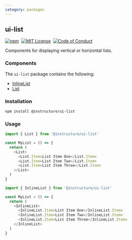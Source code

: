 ```yaml
---
category: packages
---
```


## ui-list

[![npm][npm]][npm-url]&nbsp;
[![MIT License][license-badge]][license]&nbsp;
[![Code of Conduct][coc-badge]][coc]

Components for displaying vertical or horizontal lists.

### Components

The `ui-list` package contains the following:

- [InlineList](#InlineList)
- [List](#List)

### Installation

```sh
npm install @instructure/ui-list
```

### Usage

```js
import { List } from '@instructure/ui-list'

const MyList = () => {
  return (
    <List>
      <List.Item>List Item One</List.Item>
      <List.Item>List Item Two</List.Item>
      <List.Item>List Item Three</List.Item>
    </List>
  )
}
```

```js
import { InlineList } from '@instructure/ui-list'

const MyList = () => {
  return (
    <InlineList>
      <InlineList.Item>List Item One</InlineList.Item>
      <InlineList.Item>List Item Two</InlineList.Item>
      <InlineList.Item>List Item Three</InlineList.Item>
    </InlineList>
  )
}
```

[npm]: https://img.shields.io/npm/v/@instructure/ui-list.svg
[npm-url]: https://npmjs.com/package/@instructure/ui-list
[license-badge]: https://img.shields.io/npm/l/instructure-ui.svg?style=flat-square
[license]: https://github.com/instructure/instructure-ui/blob/master/LICENSE
[coc-badge]: https://img.shields.io/badge/code%20of-conduct-ff69b4.svg?style=flat-square
[coc]: https://github.com/instructure/instructure-ui/blob/master/CODE_OF_CONDUCT.md

